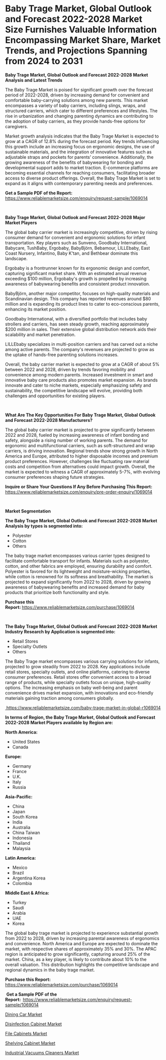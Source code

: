 <p><h1>Baby Trage Market, Global Outlook and Forecast 2022-2028 Market Size Furnishes Valuable Information Encompassing Market Share, Market Trends, and Projections Spanning from 2024 to 2031</h1></p><p><strong>Baby Trage Market, Global Outlook and Forecast 2022-2028 Market Analysis and Latest Trends</strong></p>
<p><p>The Baby Trage Market is poised for significant growth over the forecast period of 2022-2028, driven by increasing demand for convenient and comfortable baby-carrying solutions among new parents. This market encompasses a variety of baby carriers, including slings, wraps, and structured carriers, which cater to different preferences and lifestyles. The rise in urbanization and changing parenting dynamics are contributing to the adoption of baby carriers, as they provide hands-free options for caregivers.</p><p>Market growth analysis indicates that the Baby Trage Market is expected to grow at a CAGR of 12.8% during the forecast period. Key trends influencing this growth include an increasing focus on ergonomic designs, the use of sustainable materials, and the integration of innovative features such as adjustable straps and pockets for parents’ convenience. Additionally, the growing awareness of the benefits of babywearing for bonding and developmental support adds to market traction. E-commerce platforms are becoming essential channels for reaching consumers, facilitating broader access to diverse product offerings. Overall, the Baby Trage Market is set to expand as it aligns with contemporary parenting needs and preferences.</p></p>
<p><strong>Get a Sample PDF of the Report:&nbsp;</strong> <a href="https://www.reliablemarketsize.com/enquiry/request-sample/1069014?utm_campaign=1884&utm_medium=2&utm_source=Github&utm_content=ia&utm_term=25122024&utm_id=baby-trage-market-global-outlook-and-forecast-2022-2028">https://www.reliablemarketsize.com/enquiry/request-sample/1069014</a></p>
<p>&nbsp;</p>
<p><strong>Baby Trage Market, Global Outlook and Forecast 2022-2028 Major Market Players</strong></p>
<p><p>The global baby carrier market is increasingly competitive, driven by rising consumer demand for convenient and ergonomic solutions for infant transportation. Key players such as Sunveno, Goodbaby International, Babycare, TushBaby, Ergobaby, BabyBjörn, Bebamour, LILLEbaby, East Coast Nursery, Infantino, Baby K'tan, and Bethbear dominate this landscape.</p><p>Ergobaby is a frontrunner known for its ergonomic design and comfort, capturing significant market share. With an estimated annual revenue exceeding $100 million, Ergobaby's growth is propelled by increasing awareness of babywearing benefits and consistent product innovation.</p><p>BabyBjörn, another major competitor, focuses on high-quality materials and Scandinavian design. This company has reported revenues around $80 million and is expanding its product lines to cater to eco-conscious parents, enhancing its market position.</p><p>Goodbaby International, with a diversified portfolio that includes baby strollers and carriers, has seen steady growth, reaching approximately $200 million in sales. Their extensive global distribution network aids their scalability and market penetration.</p><p>LILLEbaby specializes in multi-position carriers and has carved out a niche among active parents. The company's revenues are projected to grow as the uptake of hands-free parenting solutions increases.</p><p>Overall, the baby carrier market is expected to grow at a CAGR of about 5% between 2022 and 2028, driven by trends favoring mobility and convenience among modern parents. Increased investment in smart and innovative baby care products also promotes market expansion. As brands innovate and cater to niche markets, especially emphasizing safety and sustainability, the competitive landscape will evolve, providing both challenges and opportunities for existing players.</p></p>
<p>&nbsp;</p>
<p><strong>What Are The Key Opportunities For Baby Trage Market, Global Outlook and Forecast 2022-2028 Manufacturers?</strong></p>
<p><p>The global baby carrier market is projected to grow significantly between 2022 and 2028, fueled by increasing awareness of infant bonding and safety, alongside a rising number of working parents. The demand for ergonomic and multifunctional carriers, such as soft-structured and wrap carriers, is driving innovation. Regional trends show strong growth in North America and Europe, attributed to higher disposable incomes and premium product preferences. However, challenges like fluctuating raw material costs and competition from alternatives could impact growth. Overall, the market is expected to witness a CAGR of approximately 5-7%, with evolving consumer preferences shaping future strategies.</p></p>
<p><strong>Inquire or Share Your Questions If Any Before Purchasing This Report:</strong> <a href="https://www.reliablemarketsize.com/enquiry/pre-order-enquiry/1069014?utm_campaign=1884&utm_medium=2&utm_source=Github&utm_content=ia&utm_term=25122024&utm_id=baby-trage-market-global-outlook-and-forecast-2022-2028">https://www.reliablemarketsize.com/enquiry/pre-order-enquiry/1069014</a></p>
<p>&nbsp;</p>
<p><strong>Market Segmentation</strong></p>
<p><strong>The Baby Trage Market, Global Outlook and Forecast 2022-2028 Market Analysis by types is segmented into:</strong></p>
<p><ul><li>Polyester</li><li>Cotton</li><li>Others</li></ul></p>
<p><p>The baby trage market encompasses various carrier types designed to facilitate comfortable transport for infants. Materials such as polyester, cotton, and other fabrics are employed, ensuring durability and comfort. Polyester is favored for its lightweight and moisture-wicking properties, while cotton is renowned for its softness and breathability. The market is projected to expand significantly from 2022 to 2028, driven by growing awareness of babywearing benefits and increased demand for baby products that prioritize both functionality and style.</p></p>
<p><strong>Purchase this Report:&nbsp;</strong><a href="https://www.reliablemarketsize.com/purchase/1069014?utm_campaign=1884&utm_medium=2&utm_source=Github&utm_content=ia&utm_term=25122024&utm_id=baby-trage-market-global-outlook-and-forecast-2022-2028">https://www.reliablemarketsize.com/purchase/1069014</a></p>
<p>&nbsp;</p>
<p><strong>The Baby Trage Market, Global Outlook and Forecast 2022-2028 Market Industry Research by Application is segmented into:</strong></p>
<p><ul><li>Retail Stores</li><li>Specialty Outlets</li><li>Others</li></ul></p>
<p><p>The Baby Trage market encompasses various carrying solutions for infants, projected to grow steadily from 2022 to 2028. Key applications include retail stores, specialty outlets, and online platforms, catering to diverse consumer preferences. Retail stores offer convenient access to a broad range of products, while specialty outlets focus on unique, high-quality options. The increasing emphasis on baby well-being and parent convenience drives market expansion, with innovations and eco-friendly materials gaining traction among consumers globally.</p></p>
<p><a href="https://www.reliablemarketsize.com/baby-trage-market-in-global-r1069014?utm_campaign=1884&utm_medium=2&utm_source=Github&utm_content=ia&utm_term=25122024&utm_id=baby-trage-market-global-outlook-and-forecast-2022-2028">&nbsp;https://www.reliablemarketsize.com/baby-trage-market-in-global-r1069014</a></p>
<p><strong>In terms of Region, the Baby Trage Market, Global Outlook and Forecast 2022-2028 Market Players available by Region are:</strong></p>
<p>
    <p> <strong> North America: </strong>
        <ul>
            <li>United States</li>
            <li>Canada</li>
        </ul>
        </p> 
    <p> <strong> Europe: </strong>
        <ul>
            <li>Germany</li>
            <li>France</li>
            <li>U.K.</li>
            <li>Italy</li>
            <li>Russia</li>
        </ul>
        </p> 
    <p> <strong> Asia-Pacific: </strong>
        <ul>
            <li>China</li>
            <li>Japan</li>
            <li>South Korea</li>
            <li>India</li>
            <li>Australia</li>
            <li>China Taiwan</li>
            <li>Indonesia</li>
            <li>Thailand</li>
            <li>Malaysia</li>
        </ul>
        </p> 
    <p> <strong> Latin America: </strong>
        <ul>
            <li>Mexico</li>
            <li>Brazil</li>
            <li>Argentina Korea</li>
            <li>Colombia</li>
        </ul>
        </p> 
    <p> <strong> Middle East & Africa: </strong>
        <ul>
            <li>Turkey</li>
            <li>Saudi</li>
            <li>Arabia</li>
            <li>UAE</li>
            <li>Korea</li>
        </ul>
    </p>
    </p>
<p><p>The global baby trage market is projected to experience substantial growth from 2022 to 2028, driven by increasing parental awareness of ergonomics and convenience. North America and Europe are expected to dominate the market, with respective shares of approximately 35% and 30%. The APAC region is anticipated to grow significantly, capturing around 25% of the market. China, as a key player, is likely to contribute about 10% to the overall valuation. This distribution highlights the competitive landscape and regional dynamics in the baby trage market.</p></p>
<p><strong>Purchase this Report: </strong><a href="https://www.reliablemarketsize.com/purchase/1069014?utm_campaign=1884&utm_medium=2&utm_source=Github&utm_content=ia&utm_term=25122024&utm_id=baby-trage-market-global-outlook-and-forecast-2022-2028">https://www.reliablemarketsize.com/purchase/1069014</a></p>
<p>&nbsp;<strong>Get a Sample PDF of the Report:&nbsp;&nbsp;</strong><a href="https://www.reliablemarketsize.com/enquiry/request-sample/1069014?utm_campaign=1884&utm_medium=2&utm_source=Github&utm_content=ia&utm_term=25122024&utm_id=baby-trage-market-global-outlook-and-forecast-2022-2028">https://www.reliablemarketsize.com/enquiry/request-sample/1069014</a></p>
<p><strong></strong></p>
<p><p><a href="https://www.linkedin.com/pulse/dining-car-market-outlook-projected-113-cagr-from-2024-driae?utm_campaign=1884&utm_medium=2&utm_source=Github&utm_content=ia&utm_term=25122024&utm_id=baby-trage-market-global-outlook-and-forecast-2022-2028">Dining Car Market</a></p><p><a href="https://www.linkedin.com/pulse/revenue-insights-disinfection-cabinet-market-46-cagr-from-2024-6cbie?utm_campaign=1884&utm_medium=2&utm_source=Github&utm_content=ia&utm_term=25122024&utm_id=baby-trage-market-global-outlook-and-forecast-2022-2028">Disinfection Cabinet Market</a></p><p><a href="https://www.linkedin.com/pulse/file-cabinets-market-outlook-2024-2031-company-profiles-geographic-vnbzc?utm_campaign=1884&utm_medium=2&utm_source=Github&utm_content=ia&utm_term=25122024&utm_id=baby-trage-market-global-outlook-and-forecast-2022-2028">File Cabinets Market</a></p><p><a href="https://www.linkedin.com/pulse/exploring-shelving-cabinet-market-industry-revenue-insights-fmy9c?utm_campaign=1884&utm_medium=2&utm_source=Github&utm_content=ia&utm_term=25122024&utm_id=baby-trage-market-global-outlook-and-forecast-2022-2028">Shelving Cabinet Market</a></p><p><a href="https://www.linkedin.com/pulse/navigating-industrial-vacuums-cleaners-market-expert-analysis-kspne?utm_campaign=1884&utm_medium=2&utm_source=Github&utm_content=ia&utm_term=25122024&utm_id=baby-trage-market-global-outlook-and-forecast-2022-2028">Industrial Vacuums Cleaners Market</a></p></p>